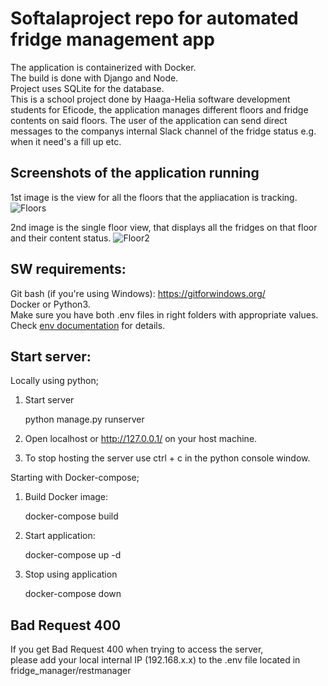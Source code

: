 # Softalaproject repo for automated fridge management app
The application is containerized with Docker. <br>
The build is done with Django and Node.<br> 
Project uses SQLite for the database. <br>
This is a school project done by Haaga-Helia software development students for Eficode,
the application manages different floors and fridge contents on said floors. The user of the application can send direct messages to the companys internal Slack channel of the fridge status e.g. when it need's a fill up etc.

## Screenshots of the application running
1st image is the view for all the floors that the appliacation is tracking.
![Floors](https://github.com/softalaproject/fridge_manager/blob/master/documents/screenshots/floors.jpg) <!-- .element height="50%" width="50%" -->

2nd image is the single floor view, that displays all the fridges on that floor and their content status.
![Floor2](https://github.com/softalaproject/fridge_manager/blob/master/documents/screenshots/floor2.jpg) <!-- .element height="50%" width="50%" -->

## SW requirements:
Git bash (if you're using Windows): https://gitforwindows.org/<br>
Docker or Python3.<br>
Make sure you have both .env files in right folders with appropriate values. Check [env documentation](https://github.com/softalaproject/fridge_manager/blob/master/documents/env_information.md) for details.
## Start server:
Locally using python;

1. Start server

	python manage.py runserver

2. Open localhost or http://127.0.0.1/ on your host machine.

3. To stop hosting the server use ctrl + c in the python console window.

Starting with Docker-compose;

1. Build Docker image:

	docker-compose build

2. Start application:

	docker-compose up -d

3. Stop using application

	docker-compose down


## Bad Request 400
If you get Bad Request 400 when trying to access the server, <br>
please add your local internal IP (192.168.x.x) to the .env file located in fridge_manager/restmanager
